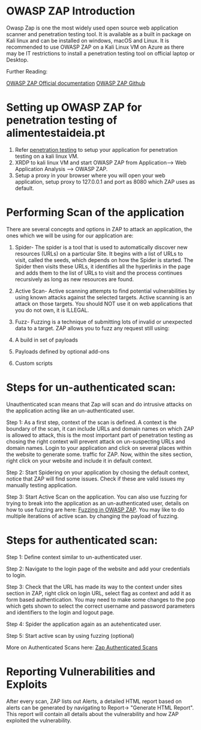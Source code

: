 # OWASP ZAP Introduction

Owasp Zap is one the most widely used open source web application scanner and penetration testing tool. It is available as a built in package on Kali linux and can be installed on windows, macOS and Linux. It is recommended to use OWASP ZAP on a Kali Linux VM on Azure as there may be IT restrictions to install a penetration testing tool on official laptop or Desktop. 

Further Reading:

[OWASP ZAP Official documentation](https://www.zaproxy.org/)
[OWASP ZAP Github](https://github.com/zaproxy)

# Setting up OWASP ZAP for penetration testing of alimentestaideia.pt

1. Refer [penetration testing](../Penetration-Test-Setup/Readme.MD) to setup your application for penetration testing on a kali linux VM.
2. XRDP to kali linux VM and start OWASP ZAP from Application--> Web Application Analysis --> OWASP ZAP.
3. Setup a proxy in your browser where you will open your web application, setup proxy to 127.0.0.1 and port as 8080 which ZAP uses as default.


# Performing Scan of the application

There are several concepts and options in ZAP to attack an application, the ones which we will be using for our application are:

1. Spider- The spider is a tool that is used to automatically discover new resources (URLs) on a particular Site. It begins with a list of URLs to visit, called the seeds, which depends on how the Spider is started. The Spider then visits these URLs, it identifies all the hyperlinks in the page and adds them to the list of URLs to visit and the process continues recursively as long as new resources are found.

3. Active Scan- Active scanning attempts to find potential vulnerabilities by using known attacks against the selected targets. Active scanning is an attack on those targets. You should NOT use it on web applications that you do not own, it is ILLEGAL.


5. Fuzz- Fuzzing is a technique of submitting lots of invalid or unexpected data to a target.
ZAP allows you to fuzz any request still using:

1.  A build in set of payloads
2.  Payloads defined by optional add-ons
3.  Custom scripts

# Steps for un-authenticated scan:

Unauthenticated scan means that Zap will scan and do intrusive attacks on the application acting like an un-authenticated user. 

Step 1: As a first step, context of the scan is defined. A context is the boundary of the scan, it can include URLs and domain names on which ZAP is allowed to attack, this is the most important part of penetration testing as chosing the right context will prevent attack on un-suspecting URLs and domain names. Login to your application and click on several places within the website to generate some. traffic for ZAP. Now, within the sites section, right click on your website and include it in default context.

Step 2: Start Spidering on your application by chosing the default context, notice that ZAP will find some issues. Check if these are valid issues my manually testing application.

Step 3: Start Active Scan on the application. You can also use fuzzing for trying to break into the application as an un-authenticated user, details on how to use fuzzing are here: [Fuzzing in OWASP ZAP](https://www.zaproxy.org/docs/desktop/addons/fuzzer/). You may like to do multiple iterations of active scan. by changing the payload of fuzzing.

# Steps for authenticated scan:

Step 1: Define context similar to un-authenticated user.

Step 2: Navigate to the login page of the website and add your credentials to login.

Step 3: Check that the URL has made its way to the context under sites section in ZAP, right click on login URL, select flag as context and add it as form based authentication. You may need to make some changes to the pop which gets shown to select the correct username and password parameters and identifiers to the login and logout page.

Step 4: Spider the application again as an autehenticated user.

Step 5: Start active scan by using fuzzing (optional)

More on Authenticated Scans here: [Zap Authenticated Scans](https://www.zaproxy.org/docs/desktop/start/features/authentication/)


# Reporting Vulnerabilities and Exploits

After every scan, ZAP lists out Alerts, a detailed HTML report based on alerts can be generated by navigating to Report-> "Generate HTML Report". This report will contain all details about the vulnerability and how ZAP exploited the vulnerability. 

